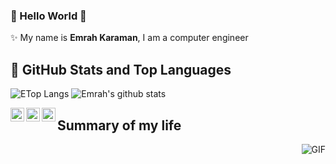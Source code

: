 ### 👋 Hello World 👋

✨ My name is **Emrah Karaman**, I am a computer engineer <br>

## 📌 GitHub Stats and Top Languages

<p float="center"> 
  <img  src="https://github-readme-stats.vercel.app/api/top-langs/?username=ekaraman89&hide=java,html&title_color=ffffff&text_color=c9cacc&icon_color=2bbc8a&bg_color=1d1f21" alt="ETop Langs" />
  <img  src="https://github-readme-stats.vercel.app/api?username=ekaraman89&show_icons=true&line_height=27&count_private=true&title_color=ffffff&text_color=c9cacc&icon_color=2bbc8a&bg_color=1d1f21" alt="Emrah's github stats" />
</p>
<a href="https://twitter.com/emrah_karaman">
  <img align="left" alt="Emrah Karaman | Twitter" width="22px" src="https://cdn.jsdelivr.net/npm/simple-icons@v3/icons/twitter.svg" />
</a>
<a href="https://www.linkedin.com/in/emrah-karaman-09357148/">
  <img align="left" alt="Emrah Karaman" width="22px" src="https://cdn.jsdelivr.net/npm/simple-icons@v3/icons/linkedin.svg" />
</a>
<a href="https://t.me/ekaraman">
  <img align="left" alt="Emrah Karaman" width="22px" src="https://cdn.jsdelivr.net/npm/simple-icons@v3/icons/telegram.svg" />
</a>

## Summary of my life
 <img align="right" alt="GIF" src="https://media.giphy.com/media/836HiJc7pgzy8iNXCn/giphy.gif" />

